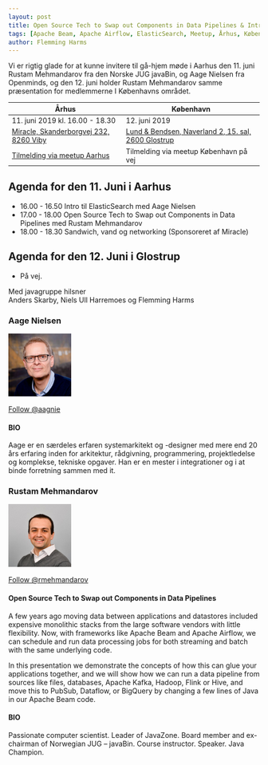 ```yaml
---
layout: post
title: Open Source Tech to Swap out Components in Data Pipelines & Intro til Elastic Search
tags: [Apache Beam, Apache Airflow, ElasticSearch, Meetup, Århus, København]
author: Flemming Harms
---
```


Vi er rigtig glade for at kunne invitere til gå-hjem møde i Aarhus den 11. juni Rustam Mehmandarov fra den 
Norske JUG javaBin, og Aage Nielsen fra Openminds, og den 12. juni holder Rustam Mehmandarov samme præsentation for
medlemmerne I Københavns området.


| Århus                                                                  | København                      |
| --------------------------------------------------------------------------- | ------------------------------ |
| 11\. juni 2019 kl. 16.00 - 18.30                                           | 12\. juni 2019  |
| [Miracle, Skanderborgvej 232, 8260 Viby](https://goo.gl/maps/fjfCnK5ige67pviG9) | [Lund & Bendsen, Naverland 2, 15. sal, 2600 Glostrup](https://goo.gl/maps/Z5Z5UvogyCuQg3iJ7)
| [Tilmelding via meetup Aarhus](https://www.meetup.com/Aarhus-Javagruppen-Meetup/events/261858560/) | Tilmelding via meetup København på vej |

<!-- more --> 

## Agenda for den 11\. Juni i Aarhus 
- 16.00 - 16.50 Intro til ElasticSearch med Aage Nielsen
- 17.00 - 18.00 Open Source Tech to Swap out Components in Data Pipelines med Rustam Mehmandarov
- 18.00 - 18.30 Sandwich, vand og networking (Sponsoreret af Miracle)

## Agenda for den 12\. Juni i Glostrup 
- På vej.


Med javagruppe hilsner  
Anders Skarby, Niels Ull Harremoes og Flemming Harms

### Aage Nielsen
<img src="/assets/img/speakers/Aage-Nielsen-openminds.jpg" style="width: 25%;height: auto; margin: 0;padding: 0;">

<a class="twitter-follow-button" href="https://twitter.com/TwitterDev" data-size="large">Follow @aagnie</a>

#### BIO
Aage er en særdeles erfaren systemarkitekt og -designer med mere end 20 års erfaring inden for arkitektur, rådgivning, programmering, projektledelse og komplekse, tekniske opgaver. Han er en mester i integrationer og i at binde forretning sammen med it.

### Rustam Mehmandarov
<img src="/assets/img/speakers/Rustam-Mehmandarov.jpg" style="width: 25%;height: auto; margin: 0;padding: 0;">

<a class="twitter-follow-button" href="https://twitter.com/TwitterDev" data-size="large">Follow @rmehmandarov</a>

#### Open Source Tech to Swap out Components in Data Pipelines

A few years ago moving data between applications and datastores included expensive monolithic stacks from the large software vendors with little flexibility. Now, with frameworks like Apache Beam and Apache Airflow, we can schedule and run data processing jobs for both streaming and batch with the same underlying code.

In this presentation we demonstrate the concepts of how this can glue your applications together, and we will show how we can run a data pipeline from sources like files, databases, Apache Kafka, Hadoop, Flink or  Hive, and move this to PubSub, Dataflow, or BigQuery by changing a few lines of Java in our Apache Beam code.

#### BIO
Passionate computer scientist. Leader of JavaZone. Board member and ex-chairman of Norwegian JUG – javaBin. Course instructor. Speaker. Java Champion.
